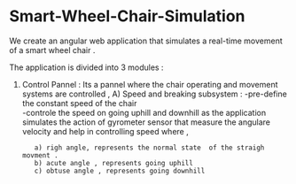 # Smart-Wheel-Chair-Simulation 

We create an angular web application that simulates a real-time  movement of a smart wheel chair . 

The application is divided into 3 modules :  
1) Control Pannel :
   Its a pannel where the chair operating and movement systems are controlled , 
   A) Speed and breaking subsystem : 
       -pre-define the constant speed of the chair  
       -controle the speed on going uphill and downhill as the application simulates the action of gyrometer                sensor that measure the angulare velocity and help in controlling speed where ,  
          
          a) righ angle, represents the normal state  of the straigh movment . 
          b) acute angle , represents going uphill 
          c) obtuse angle , represents going downhill  
          


          
   

